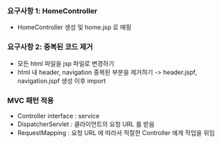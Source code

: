 ### 요구사항 1: HomeController
- HomeController 생성 및 home.jsp 로 매핑

### 요구사항 2: 중복된 코드 제거

- 모든 html 파일을 jsp 파일로 변경하기
- html 내 header, navigation 중복된 부분을 제거하기 -> header.jspf, navigation.jspf 생성 이후 import

### MVC 패턴 적용

- Controller interface : service
- DispatcherServlet : 클라이언트의 요청 URL 를 받음
- RequestMapping : 요청 URL 에 따라서 적절한 Controller 에게 작업을 위임
